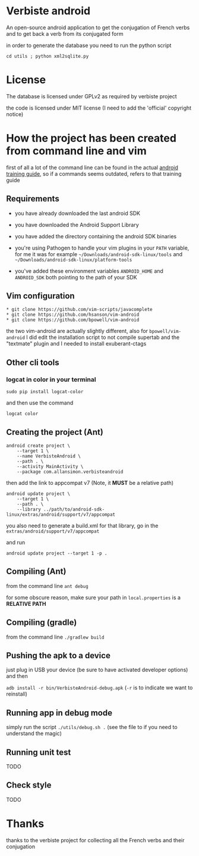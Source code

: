 # Verbiste android 

An open-source android application to get the conjugation of French verbs
and to get back a verb from its conjugated form

in order to generate the database you need to run the python script

```
cd utils ; python xml2sqlite.py
```

# License

The database is licensed under GPLv2 as required by verbiste project

the code is licensed under MIT license (I need to add the 'official'
copyright notice)

# How the project has been created from command line and vim

first of all a lot of the command line can be found in the actual
[android training guide](https://developer.android.com/training/index.html),
so if a commands seems outdated, refers to that training guide

## Requirements

 * you have already downloaded the last android SDK
 * you have downloaded the Android Support Library
 * you have added the directory containing the android SDK binaries
 * you're using Pathogen to handle your vim plugins
in your `PATH` variable, for me it was for example
`~/Downloads/android-sdk-linux/tools` and
`~/Downloads/android-sdk-linux/platform-tools`

 * you've added these environment variables `ANDROID_HOME` and `ANDROID_SDK`
both pointing to the path of your SDK

## Vim configuration

    * git clone https://github.com/vim-scripts/javacomplete
    * git clone https://github.com/hsanson/vim-android
    * git clone https://github.com/bpowell/vim-android

the two vim-android are actually slightly different, also for
`bpowell/vim-android` I did edit the installation script to not compile
supertab and the "textmate" plugin and I needed to install exuberant-ctags

## Other cli tools

### logcat in color in your terminal

```
sudo pip install logcat-color
```

and then use the command

```
logcat color
```

## Creating the project (Ant)

```
android create project \
    --target 1 \
    --name VerbisteAndroid \
    --path . \
    --activity MainActivity \
    --package com.allansimon.verbisteandroid
```

then add the link to appcompat v7 (Note, it **MUST** be a relative path)

```
android update project \
    --target 1 \
    --path . \
    --library ../path/to/android-sdk-linux/extras/android/support/v7/appcompat
```

you also need to generate a build.xml for that library, go in the
`extras/android/support/v7/appcompat`

and run

```
android update project --target 1 -p .
```


## Compiling (Ant)

from the command line ```ant debug```

for some obscure reason, make sure your path in `local.properties`
is a **RELATIVE PATH**

## Compiling (gradle)

from the command line ```./gradlew build```


## Pushing the apk to a device

just plug in USB your device (be sure to have activated developer options) and then

```adb install -r bin/VerbisteAndroid-debug.apk```
(`-r` is to indicate we want to reinstall)

## Running app in debug mode

simply run the script ```./utils/debug.sh .```
(see the file to if you need to understand the magic)

## Running unit test

TODO 

## Check style

TODO

# Thanks

thanks to the verbiste project for collecting all the French verbs
and their conjugation
